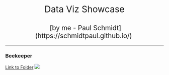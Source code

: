 <h1 style="font-weight:normal" align="center">
  &nbsp;Data Viz Showcase&nbsp;
</h1>

<h2 style="font-weight:normal" align="center">
  &nbsp;[by me - Paul Schmidt](https://schmidtpaul.github.io/)&nbsp;
</h2>


***

### Beekeeper
[Link to Folder](./beekeeper)
![](https://github.com/SchmidtPaul/data-viz-showcase/blob/main/beekeeper/beekeeper.png?raw=true)
